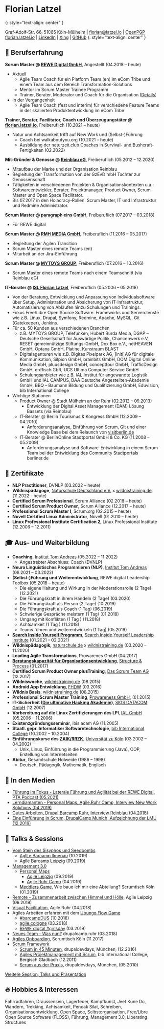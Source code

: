 # Florian Latzel
{: style="text-align: center" }

Graf-Adolf-Str. 66, 51065 Köln-Mülheim |
[florian@latzel.io](mailto:florian@latzel.io) | [OpenPGP](https://keys.openpgp.org/search?q=3F9F644542DD63E82165D376F4F62999C3BA4866)   
[florian.latzel.io](https://florian.latzel.io) | 
[LinkedIn](https://de.linkedin.com/in/florianlatzel/de) | 
[Xing](https://www.xing.com/profile/Florian_Latzel) |
[GitHub](https://github.com/fl3a) 
{: style="text-align: center" }

## 🧪 Berufserfahrung

**Scrum Master @ [REWE Digital GmbH](https://www.rewe-digital.com/)**, 
Angestellt (04.2018 – heute)

- Aktuell
  - Agile Team Coach für ein Platform Team (en) im eCom Tribe 
und einem Team aus dem Bereich Transformation-Solutions 
  - Mentor im Scrum Master Trainee Programm
  - Trainer, Berater, Moderator und Coach für die Organisation 
([Details](https://github.com/fl3a/florian.latzel.io/blob/portfolio/referenzen.md))
- In der Vergangenheit
  -  Agile Team Coach (fest und interim) für verschiedene 
Feature Teams in der skalierten Produktentwicklung im eCom Tribe 

**Trainer, Berater, Facilitator, Coach und Überzeugungstäter @ [florian.latzel.io](
https://florian.latzel.io)**, 
Freiberuflich (10.2021 – heute)

- Natur und Achtsamkeit trifft auf New Work und (Selbst-)Führung 
  - Coach bei walkaboutyou.org (10.2021 – heute)
  - Ausbildung der naturzeit.club Coaches in Survival- und Bushcraft-Fertigkeiten (02.2022)

**Mit-Gründer & Genosse @ [Reinblau eG](https://reinblau.coop/)**, 
Freiberuflich (05.2012 – 12.2020)

- Mitaufbau der Marke und der Organisation Reinblau
- Begleitung der Transformation von der GzEvD mbH Tochter zur Genossenschaft
- Tätigkeiten in verschiedenen Projekten & Organisationskontexten u.a.: 
Softwareentwickler, Berater, Projektmanager, Product Owner, 
Scrum Master und Open Space Facilitator.
- Bis 07.2017 in den Holacracy-Rollen: 
Scrum Master, IT und Infrastruktur und Redmine Administrator.

**Scrum Master @ [paragraph eins GmbH](https://www.paragraph1.de/)**, 
Freiberuflich (07.2017 – 03.2018)

- Für REWE digital
    
**Scrum Master @ [RMH MEDIA GmbH](https://www.rmh-media.com/)**, 
Freiberuflich (11.2016 – 05.2017)

- Begleitung der Agilen Transition
- Scrum Master eines remote Teams (en)
- Mitarbeit an der Jira-Einführung
    
**Scrum Master @ [MYTOYS GROUP](https://mytoysgroup.jobs/)**, 
Freiberuflich (07.2016 – 10.2016)

- Scrum Master eines remote Teams nach einem Teamschnitt (via Reinblau eG)

**IT-Berater @ [ISL Florian Latzel](
https://web.archive.org/web/20190119112329/https://is-loesungen.de/)**, 
Freiberuflich (05.2006 – 05.2018)

- Von der Beratung, Entwicklung und Anpassung von Individualsoftware 
über Setup, Administration und Absicherung von IT-Infrastruktur, Automatisierung von Abläufen 
hinzu Schulungen und Trainings. 
- Fokus Free/Libre Open Source Software. Frameworks und Serverdienste wie z.B. 
Linux, Drupal, Symfony, Redmine, Apache, MySQL, Git (Gatekeeper), Jenkins. 
- Für ca. 50 Kunden aus verschiedenen Branchen
  - z.B. MYTOYS GROUP, Telefunken, Hubert Burda Media, 
    DGAP – Deutsche Gesellschaft für Auswärtige Politik, Chancenwerk e.V, 
    RESET gemeinnützige Stiftungs-GmbH, Dox Box e.V., netHEAVEN GmbH, 
    Optana GmbH, Platine, Kunstraum BLAST
  - Digitalagenturen wie z.B. Digitas Pixelpark AG, 
    ]init[ AG für digitale Kommunikation, Silpion GmbH, brainbits GmbH, 
    DOM Digital Online Media GmbH, pluusdesign GmbH, conceptfour GmbH, 
    TrafficDesign GmbH, erdfisch GbR, UCS Ultima Computer Service GmbH
  - Schulungsanbieter wie z.B. IAL Institut für angewandte Logistik GmbH und IAL CAMPUS, 
    DAA Deutsche Angestellten-Akademie GmbH, BBQ – Baumann Bildung und Qualifizierung GmbH, 
    Eduvision, bib International College
- Wichtige Stationen
  - Product Owner @ Stadt Mülheim an der Ruhr (02.2012 – 09.2013)
    - Entwicklung der Digital Asset Management (DAM) Lösung Bassets (via Reinblau)
  - IT-Berater @ Berlin Tourismus & Kongress GmbH (12.2009 – 04.2010)
    - Anforderungsanalyse, Einführung von Scrum, Git und einer Knowledge Base 
      bei dem Relaunch von [visitberlin.de](https://visitberlin.com)
  - IT-Berater @ BerlinOnline Stadtportal GmbH & Co. KG (11.2008 – 05.2009)
    - Anforderungsanalyse und Software-Entwicklung in einem Scrum Team 
      bei der Entwicklung des Community Stadtportals berliner.de

## 📃 Zertifikate

- **NLP Practitioner**, DVNLP (03.2022 – heute)
- **Wildnispädagoge**, [Naturschule Deutschland e.V.](https://www.naturschule.de/)
x [wildnistraining.de](https://www.wildnistraining.de/) (11.2022 - heute)
- **Certified Scrum Professional**, Scrum Alliance (02.2018 – heute)
- **Certified Scrum Product Owner**, Scrum Alliance (12.2017 – heute)
- **Professional Scrum Master I**, Scrum.org (02.2015 – heute)
- **Novell Certified Linux Administrator**, Novell (01.2010 – heute)
- **Linux Professional Institute Certification 2**, 
  Linux Professional Institute (12.2006 – 12.2011)

## 🎓 Aus- und Weiterbildung

- **Coaching**, 
[Institut Tom Andreas](https://www.tomandreas.de/) 
(05.2022 – 11.2022)
  - Angestrebter Abschluss: Coach (DVNLP)
- **Neuro Linguistisches Programmieren (NLP)**, 
[Institut Tom Andreas](https://www.tomandreas.de/) (09.2021 – 03.2022)
- **(Selbst-)Führung und Weiterentwicklung**, 
REWE digital Leadership Toolbox (05.2018 – heute)
  - Die eigene Haltung und Wirkung in der Moderationsrolle (2 Tage) (12.2021)
  - Die Führungskraft in ihrem Handeln (2 Tage) (03.2020)
  - Die Führungskraft als Person (2 Tage) (10.2019)
  - Die Führungskraft als Coach (1 Tag) (06.2019)
  - Schwierige Gespräche meistern (1 Tag) (01.2019)
  - Umgang mit Konflikten (1 Tag ) (11.2018)
  - Achtsamkeit (1 Tag ) (11.2018)
  - Teams führen und weiterentwickeln (1 Tag) (05.2018)
- [**Search Inside Yourself Programm**](https://siyli.org/search-inside-yourself/), 
[Search Inside Yourself Leadership Institute](https://siyli.org/) (01.2021 – 02.2021)
- **Wildnispädagogik**, 
[naturschule.de](https://www.naturschule.de/) 
x [wildnistraining.de](https://www.wildnistraining.de/) (03.2020 – 11.2020)
- **Leading Agile Transformations**, 
Prowarenes GmbH (04.2017)
- [**Beratungskapazität für Organisationsentwicklung**](
https://www.xing.com/events/beratungskapazitat-organisationsentwicklung-1760671), 
[Structure & Process](http://structureprocess.com/de/) (01.2017)
- **Certified Scrum Product Owner plusTraining**, 
[Das Scrum Team AG](https://www.dasscrumteam.com/de) (12.2017)
- **Wildniswoche**, 
[wildnistraining.de](https://www.wildnistraining.de/) (08.2015)
- **Android App Entwicklung**, 
[FHDW](https://www.fhdw.de/) (03.2016)
- **Wildnis Basis**, 
[wildnistraining.de](https://www.wildnistraining.de/) (08.2015)
- **Professional Scrum Master Training**,
[Prowareness GmbH](
https://web.archive.org/web/20141024140709/http://prowareness.de/training/scrum-master-training/),
(01.2015)
- **IT-Sicherheit ([Die ultimative Hacking Akademie](
https://web.archive.org/web/20071011070950/http://www.sigs-datacom.de/sd/seminare/evt_seminar_show.htm?&TABLE=sd_product&PID=860))**, 
[SIGS DATACOM GmbH](https://www.sigs-datacom.de/) (12.2007)
- **Vorbereitung auf die Linux Zertifizierungen des LPI**, 
[IAL GmbH](https://www.ial.de/) (05.2006 – 11.2006) 
- **Existenzgründungsseminar**, 
ibis acam AG (11.2005)
- **Staatl. gepr. Informatiker Softwaretechnologie**, 
[bib International College](https://www.bib.de/) (10.2002 – 10.2004)
- **Einführungskurse des [ZAIK/RRZK](https://rrzk.uni-koeln.de/)**, 
[Universität zu Köln](https://www.uni-koeln.de/) (03.2002 – 04.2002)
  - Unix, Linux, Einführung in die Programmierung (Java), OOP, Erstellung von Internetseiten
- **Abitur**, 
Gesamtschule Holweide (1989 – 1998)
  - Deutsch, Pädagogik, Mathematik, Englisch

## 📡 In den Medien 
 
- [Führung im Fokus - Laterale Führung und Agilität bei der REWE Digital, PTA Podcast (05.2021)]( 
  https://www.pta-team.com/podcast-episode-8-laterale-fuehrung-agilitaet-rewedigital) 
- [Lerndiamanten - Personal Maps, Agile.Ruhr Camp, Interview New Work Solutions (04.2019)]( 
  https://www.youtube.com/watch?v=n0DS7hRQChk) 
- [Gutes Arbeiten, Drupal Barcamp Ruhr, Interview Reinblau (04.2018)]( 
  https://www.youtube.com/watch?v=hCUHM7tSOHI) 
- [Eine Einführung in Scrum, DrupalCamp Munich, Aufzeichnung der LMU (12.2016)]( 
  https://videoonline.edu.lmu.de/de/node/9207)

## 🎤 Talks & Sessions

- [Vom Stein des Sisyphos und Seedbombs](
  https://florian.latzel.io/2019/09/22/rueckblick-auf-das-4-agile-leipzig-barcamp.html#von-stein-des-sisyphos-und-seedbombs)
  - [AgILe Barcamp Ilmenau](
    https://www.eventbrite.de/e/agile-barcamp-2019-powered-by-rewe-digital-und-proagilede-tickets-71353192319#) (10.2019)
  - Agile Barcamp Leipzig (09.2019) 
- [Management 3.0](https://florian.latzel.io/tags/management-3-0/)
  - [Personal Maps](https://florian.latzel.io/tags/personal-maps/) 
    - [Agile Leipzig](/2019/09/22/rueckblick-auf-das-4-agile-leipzig-barcamp.html#personal-maps) (09.2019)
    - [Agile.Ruhr Camp](https://florian.latzel.io/2019/04/22/agile-ruhr-hattrick.html#personal-maps) (04.2019)
  - [Meddlers Game](https://management30.com/practice/meddlers/),
     Wie baue ich mir eine Abteilung? Scrumtisch Köln (01.2019)
- [Remote - Zusammenarbeit zwischen Himmel und Hölle](
 https://florian.latzel.io/2019/09/22/rueckblick-auf-das-4-agile-leipzig-barcamp.html#remote), Agile Leipzig (09.2019)
- [Visual Facilitation](
  https://twitter.com/OliverMonneke/status/987689762105458688), Agile.Ruhr (04.2018)
- Agiles Arbeiten erfahren mit dem 
[Ubungo Flow Game](https://www.teamworkblog.de/2016/10/das-ubongo-flow-game.html) 
  - [#barcampDUS](
    https://twitter.com/ebru_sen82/status/1053261964003172352) (10.2018)
  - [agile.cologne](
    https://twitter.com/OliverMonneke/status/972101582144921600) (03.2018)
  - [REWE digital #girlsday](
    https://twitter.com/RicardaKlein/status/1111344524553527301) (03.2019)
- [Neues Team - Was nun?](
  https://florian.latzel.io/neues-team-was-nun.html) drupalcamp.ruhr (03.2018)
- [Agiles Onboarding](
  https://twitter.com/fl3a/status/930894977533607936), Scrumtisch Köln (11.2017) 
- [Scrum Framework](https://florian.latzel.io/tags/scrum/index.html)
  - [Scrum in 45 Minuten](
    https://florian.latzel.io/scrum-45-minuten-drupalcamp-muenchen-2016.html), 
    drupaldevdays, München, (12.2016)
  - [Agiles Projektmanagement mit Scrum](
    https://de.slideshare.net/fl3a/scrum-ausderpraxisbib),
    bib International College, 
    Bergisch Gladbach (12.2011)
  - [Scrum aus der Praxis](
    https://florian.latzel.io/2010/05/12/scrum-aus-der-praxis-drupaldevdays-2010.html), 
    drupaldevdays, München, (05.2010)

[Weitere Session, Talks und Präsentation](
https://florian.latzel.io/tags/session/index.html)

## 🔥 Hobbies & Interessen

Fahrradfahren, Draussensein, Lagerfeuer, Kampfkunst, Jeet Kune Do,  Wandern, 
Trekking, Achtsamkeit, Pencak Silat, Schreiben, Organisationsentwicklung, 
Open Space, Selbstorganisation, Free/Libre Open Source Software (FLOSS), Führung, 
Management 3.0, Liberating Structures
